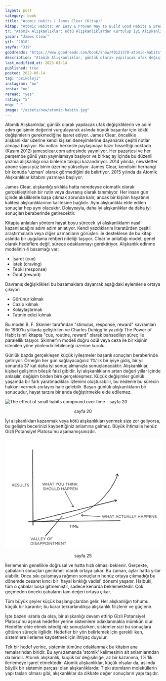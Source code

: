 ```yaml
---
layout: post
category: book
title: "Atomic Habits | James Clear (Kitap)"
kitap: "Atomic Habits: An Easy & Proven Way to Build Good Habits & Break Bad Ones"
tr: "Atomik Alışkanlıklar: Kötü Alışkanlıklardan Kurtulup İyi Alışkanlıklar Edinmek İçin Kolay ve Etkisi Kanıtlanmış Bir Yöntem"
yazar: "James Clear"
yil: "2018"
sayfa: "319"
goodreads: "https://www.goodreads.com/book/show/40121378-atomic-habits"
description: "Atomik Alışkanlıklar, günlük olarak yapılacak ufak değişikliklerin ve gelişimlerin değerini vurgulayarak aslında büyük başarılar için köklü değişimlerin gerekmediğine işaret ediyor."
last_modified_at: 2023-01-14
published: true
posted: 2022-08-14
tag: "psikoloji"
instagram: "no"
insta: "no"
reread: "yes"
rating: "5"
eng: "-"
image: "/assets/new/atomic-habits.jpg"
---
```


Atomik Alışkanlıklar, günlük olarak yapılacak ufak değişikliklerin ve adım adım gelişimin değerini vurgulayarak aslında büyük başarılar için köklü değişimlerin gerekmediğine işaret ediyor. James Clear, öncelikle alışkanlıklar üzerine kendi kişisel deneyimlerine dayanarak çeşitli notlar almaya başlıyor. Bu notları herkesle paylaşmaya hazır hissettiği noktada (Kasım 2012) jamesclear.com adresinde yayınlıyor. Her pazartesi ve her perşembe günü yazı yayınlamaya başlıyor ve birkaç ay içinde bu düzenli yazma alışkanlığı ona binlerce takipçi kazandırıyor. 2014 yılında, newsletter abone sayısı yüz binin üzerine yükseliyor. James Clear, kendisini herhangi bir konuda 'uzman' olarak görmediğini de belirtiyor. 2015 yılında da Atomik Alışkanlıklar kitabını yazmaya başlıyor.

James Clear, alışkanlığı sıklıkla hatta neredeyse otomatik olarak gerçekleştirilen bir rutin veya davranış olarak tanımlıyor. Her insan gün içinde aksiliklerle başa çıkmak zorunda kalır, ancak bir kişinin hayatının kalitesi alışkanlıklarının kalitesine bağlıdır. Aynı alışkanlıkla elde edilen sonuçlar hep aynı olacaktır. Dolayısıyla, daha iyi alışkanlıklar da daha iyi sonuçları beraberinde getirecektir. 

Kitapta anlatılan yöntem hayat boyu sürecek iyi alışkanlıkların nasıl kazanılacağını adım adım anlatıyor. Kendi yazdıklarını literatürden çeşitli araştırmalarla veya diğer uzmanların görüşleri ile desteklese de bu kitap aslında bir uygulama rehberi niteliği taşıyor. Clear'ın anlattığı model, genel olarak hedeflere değil, sürece odaklanmayı gerektiriyor. Alışkanlık edinme modelinin 4 basamağı var:
- İşaret (cue)
- İstek (craving)
- Tepki (response)
- Ödül (reward)

Davranış değişiklikleri bu basamaklara dayanrak aşağıdaki eylemlerle ortaya çıkıyor:
- Görünür kılmak 
- Cazip kılmak 
- Kolaylaştırmak 
- Tatmin edici kılmak

Bu model B. F. Skinner tarafından "stimulus, response, reward" kavramları ile 1930'lu yıllarda geliştirilen ve Charles Duhigg'in yazdığı The Power of Habit isimli kitapta "cue, routine, reward" olarak bahsedilen süreç ile paralellik taşıyor. Skinner'ın modeli doğru ödül veya ceza ile bir kişinin istenilen yöne yönlendirilebileceği üzerine kurulu. 

Günlük bazda gerçekleşen küçük iyileşmeler başarılı sonuçları beraberinde getiriyor. Örneğin her gün sağlayacağınız 1%'lik bir iyiye gidiş, bir yıl sonunda 37 kat daha iyi sonuç almanızla sonuçlanacaktır. Alışkanlıklar, kişisel gelişimin bileşik faizi gibidir. İyi alışkanlıkların artan değeri yıllar içinde anlaşılır, değişim birden bire gerçekleşmez. Küçük değişimler günlük yaşamda bir fark yaratmadıkları izlenimi oluşturabilir, bu nedenle bu sürecin hakkını vermek zorlayıcı hale gelebilir. Başarı günlük alışkanlıkların bir sonucudur, hayat tarzını bir anda değiştirmekle elde edilemez.

![The effect of small habits compound over time - sayfa 20](/assets/2022-08-14/graph/the-effects-of-small-habits-compound-over-time.jpg)
<center>sayfa 20</center>

İyi alışkanlıkları kazanmak veya kötü alışkanlıkları yenmek size zor geliyorsa, bu gelişim becerinizi kaybettiğiniz anlamına gelmez. Büyük ihtimalle henüz Gizli Potansiyel Platosu'nu aşamamışsınızdır. 

![The plateau of latent potential - sayfa 25](/assets/graph/2022-08-14/the-plateau-of-latent-potential.jpg)
<center>sayfa 25</center>

İlerlemenin genellikle doğrusal ve hatta hızlı olması beklenir. Gerçekte, çabaların sonuçları gecikmeli olarak ortaya çıkar. Bu zaman, aylar hatta yıllar alabilir. Onca sıkı çalışmaya rağmen sonuçların henüz ortaya çıkmadığı bu dönemde cesaret kırıcı bir 'hayal kırıklığı vadisi' dönemi yaşanır. Halbuki, tüm o çabalar boşa gitmemiştir, sadece kenarda beklemektedir. Çok geçmeden önceki çabaların tam değeri ortaya çıkar. 

Tüm büyük şeyler küçük başlangıçlardan gelir. Her alışkanlığın tohumu küçük bir karardır; bu karar tekrarlandıkça alışkanlık filizlenir ve güçlenir.

İşte bazen ısrarla da olsa, bir alışkanlığı devam ettirip Gizli Potansiyel Platosu'nu aşmak hedefler yerine sistemlere odaklanmakla mümkün olur. Hedefler elde etmek istediğiniz sonuçlarken, sistemler sizi bu sonuçlara götüren süreçle ilgilidir. Hedefler bir yön belirlemek için gerekli iken, sistemlere ilerleme kaydetmek için ihtiyaç duyulur. 

Tek bir hedef yerine, sistemin tümüne odaklanmak bu kitabın ana temalarından biridir. Bu aynı zamanda 'atomik' kelimesinin alt anlamlarından da biridir. Atomik alışkanlık, küçük bir değişikliğe, az bir kazanıma, 1%'lik ilerlemeye işaret etmektedir. Atomik alışkanlıklar, küçük olsalar da, aslında büyük bir sistemin parçası olan alışkanlıklardır. Tıpkı atomların moleküllerin yapı taşları olması gibi, alışkanlıklar da dikkate değer sonuçların yapı taşıdır.
